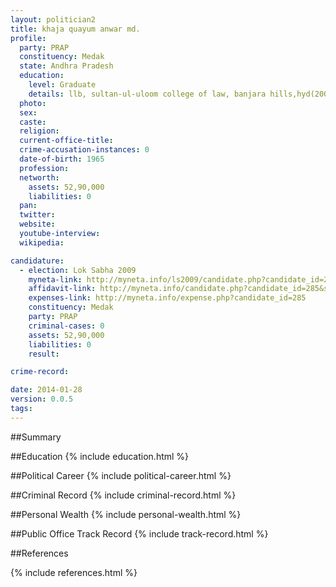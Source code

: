 ```yaml
---
layout: politician2
title: khaja quayum anwar md.
profile: 
  party: PRAP
  constituency: Medak
  state: Andhra Pradesh
  education: 
    level: Graduate
    details: llb, sultan-ul-uloom college of law, banjara hills,hyd(2000-2003)
  photo: 
  sex: 
  caste: 
  religion: 
  current-office-title: 
  crime-accusation-instances: 0
  date-of-birth: 1965
  profession: 
  networth: 
    assets: 52,90,000
    liabilities: 0
  pan: 
  twitter: 
  website: 
  youtube-interview: 
  wikipedia: 

candidature: 
  - election: Lok Sabha 2009
    myneta-link: http://myneta.info/ls2009/candidate.php?candidate_id=285
    affidavit-link: http://myneta.info/candidate.php?candidate_id=285&scan=original
    expenses-link: http://myneta.info/expense.php?candidate_id=285
    constituency: Medak 
    party: PRAP
    criminal-cases: 0
    assets: 52,90,000
    liabilities: 0
    result:  

crime-record: 

date: 2014-01-28
version: 0.0.5
tags: 
---
```

##Summary


##Education
{% include education.html %}


##Political Career
{% include political-career.html %}


##Criminal Record
{% include criminal-record.html %}


##Personal Wealth
{% include personal-wealth.html %}


##Public Office Track Record
{% include track-record.html %}


##References


{% include references.html %}